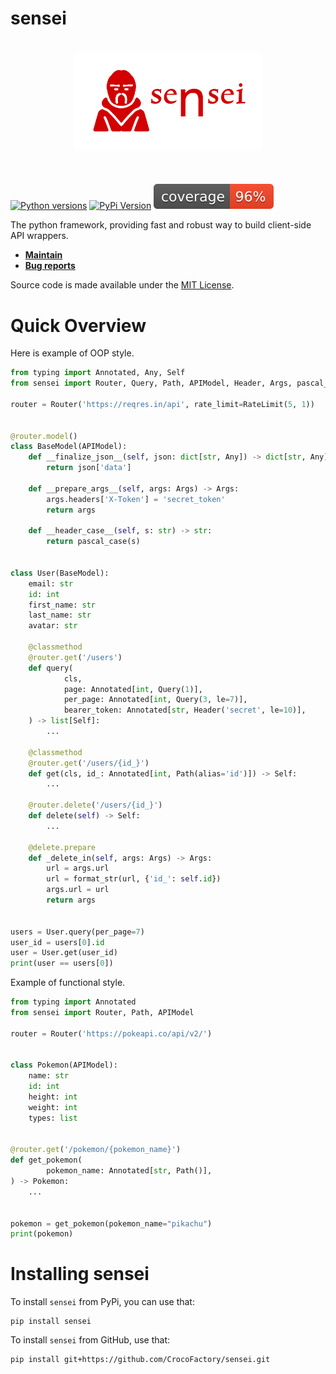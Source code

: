 # sensei
<a href="https://pypi.org/project/sensei/">
<h1 align="center">
<img alt="Logo Banner" src="https://raw.githubusercontent.com/CrocoFactory/.github/main/branding/sensei/logo/bookmark_transparent.png" width="300">
</h1><br>
</a>

[![Python versions](https://img.shields.io/pypi/pyversions/sensei?color=%23F94526)](https://pypi.org/project/sensei/)
[![PyPi Version](https://img.shields.io/pypi/v/sensei?color=%23F94526)](https://pypi.org/project/sensei/)
[![Coverage](https://raw.githubusercontent.com/CrocoFactory/sensei/main/badges/coverage.svg)](https://pypi.org/project/sensei/)

The python framework, providing fast and robust way to build client-side API wrappers.
                           
- **[Maintain](https://www.patreon.com/user/membership?u=142083211)**
- **[Bug reports](https://github.com/CrocoFactory/sensei/issues)**

Source code is made available under the [MIT License](LICENSE).  
                   
# Quick Overview

Here is example of OOP style.

```python
from typing import Annotated, Any, Self
from sensei import Router, Query, Path, APIModel, Header, Args, pascal_case, format_str, RateLimit

router = Router('https://reqres.in/api', rate_limit=RateLimit(5, 1))


@router.model()
class BaseModel(APIModel):
    def __finalize_json__(self, json: dict[str, Any]) -> dict[str, Any]:
        return json['data']

    def __prepare_args__(self, args: Args) -> Args:
        args.headers['X-Token'] = 'secret_token'
        return args

    def __header_case__(self, s: str) -> str:
        return pascal_case(s)


class User(BaseModel):
    email: str
    id: int
    first_name: str
    last_name: str
    avatar: str

    @classmethod
    @router.get('/users')
    def query(
            cls,
            page: Annotated[int, Query(1)],
            per_page: Annotated[int, Query(3, le=7)],
            bearer_token: Annotated[str, Header('secret', le=10)],
    ) -> list[Self]:
        ...

    @classmethod
    @router.get('/users/{id_}')
    def get(cls, id_: Annotated[int, Path(alias='id')]) -> Self:
        ...

    @router.delete('/users/{id_}')
    def delete(self) -> Self:
        ...

    @delete.prepare
    def _delete_in(self, args: Args) -> Args:
        url = args.url
        url = format_str(url, {'id_': self.id})
        args.url = url
        return args


users = User.query(per_page=7)
user_id = users[0].id
user = User.get(user_id)
print(user == users[0])
```

Example of functional style.

```python
from typing import Annotated
from sensei import Router, Path, APIModel

router = Router('https://pokeapi.co/api/v2/')


class Pokemon(APIModel):
    name: str
    id: int
    height: int
    weight: int
    types: list


@router.get('/pokemon/{pokemon_name}')
def get_pokemon(
        pokemon_name: Annotated[str, Path()],
) -> Pokemon:
    ...


pokemon = get_pokemon(pokemon_name="pikachu")
print(pokemon)
```

# Installing sensei
To install `sensei` from PyPi, you can use that:

```shell
pip install sensei
```

To install `sensei` from GitHub, use that:

```shell
pip install git+https://github.com/CrocoFactory/sensei.git
```
